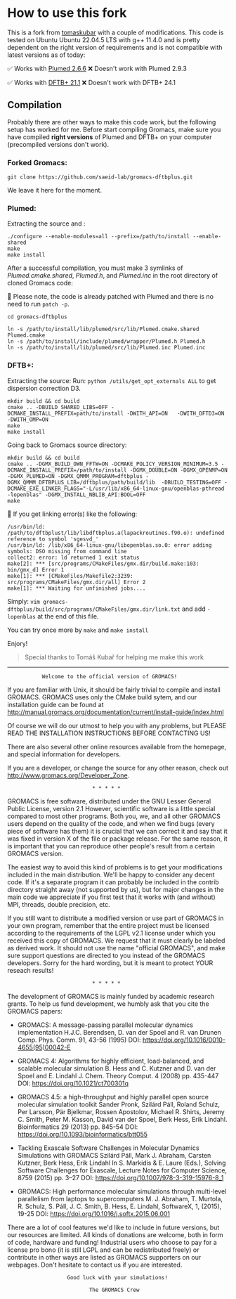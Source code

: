 
# How to use this fork

This is a fork from  [tomaskubar](https://github.com/tomaskubar/gromacs-dftbplus) with a couple of modifications.
This code is tested on Ubuntu Ubuntu 22.04.5 LTS with g++ 11.4.0 and is pretty dependent on the right version of requirements and is not compatible with latest versions as of today:

✅ Works with [Plumed 2.6.6](https://github.com/plumed/plumed2/releases/tag/v2.6.6)
❌ Doesn't work with Plumed 2.9.3

✅ Works with [DFTB+ 21.1](https://github.com/dftbplus/dftbplus/releases/tag/21.1)
❌ Doesn't work with DFTB+ 24.1

## Compilation
Probably there are other ways to make this code work, but the following setup has worked for me.  Before start compiling Gromacs, make sure you have compiled **right versions** of Plumed and DFTB+ on your computer (precompiled versions don't work).
### Forked Gromacs:

    git clone https://github.com/saeid-lab/gromacs-dftbplus.git
We leave it here for the moment.

### Plumed:
Extracting the source and :

    ./configure --enable-modules=all --prefix=/path/to/install --enable-shared
    make
    make install

After a successful compilation, you must make 3 symlinks of *Plumed.cmake.shared*, *Plumed.h*, and *Plumed.inc* in the root directory of cloned Gromacs code:

🛑 Please note, the code is already patched with Plumed and there is no need to run `patch -p`.

    cd gromacs-dftbplus
    
    ln -s /path/to/install/lib/plumed/src/lib/Plumed.cmake.shared Plumed.cmake 
    ln -s /path/to/install/include/plumed/wrapper/Plumed.h Plumed.h
    ln -s /path/to/install/lib/plumed/src/lib/Plumed.inc Plumed.inc 

### DFTB+:
Extracting the source:
Run: `python /utils/get_opt_externals ALL` to get dispersion correction D3.

    mkdir build && cd build
    cmake .. -DBUILD_SHARED_LIBS=OFF -DCMAKE_INSTALL_PREFIX=path/to/install -DWITH_API=ON   -DWITH_DFTD3=ON -DWITH_OMP=ON
    make
    make install

Going back to Gromacs source directory:

    mkdir build && cd build
    cmake .. -DGMX_BUILD_OWN_FFTW=ON -DCMAKE_POLICY_VERSION_MINIMUM=3.5 -DCMAKE_INSTALL_PREFIX=/path/to/install -DGMX_DOUBLE=ON -DGMX_OPENMP=ON -DGMX_PLUMED=ON -DGMX_QMMM_PROGRAM=dftbplus -DGMX_QMMM_DFTBPLUS_LIB=/dftbplus/path/build/lib  -DBUILD_TESTING=OFF -DCMAKE_EXE_LINKER_FLAGS="-L/usr/lib/x86_64-linux-gnu/openblas-pthread  -lopenblas" -DGMX_INSTALL_NBLIB_API:BOOL=OFF
    make


🔎 If you get linking error(s) like the following:

    /usr/bin/ld: /path/to/dftbplust/lib/libdftbplus.a(lapackroutines.f90.o): undefined reference to symbol 'sgesvd_'
    /usr/bin/ld: /lib/x86_64-linux-gnu/libopenblas.so.0: error adding symbols: DSO missing from command line
    collect2: error: ld returned 1 exit status
    make[2]: *** [src/programs/CMakeFiles/gmx.dir/build.make:103: bin/gmx_d] Error 1
    make[1]: *** [CMakeFiles/Makefile2:3239: src/programs/CMakeFiles/gmx.dir/all] Error 2
    make[1]: *** Waiting for unfinished jobs....

Simply:  `vim gromacs-dftbplus/build/src/programs/CMakeFiles/gmx.dir/link.txt`
and add `-lopenblas` at the end of this file.

You can try once more by `make` and `make install`

Enjory!

> Special thanks to Tomáš Kubař for helping me make this work

---



               Welcome to the official version of GROMACS!

If you are familiar with Unix, it should be fairly trivial to compile and
install GROMACS. GROMACS uses only the CMake build sytem, and our
installation guide can be found at
http://manual.gromacs.org/documentation/current/install-guide/index.html

Of course we will do our utmost to help you with any problems, but PLEASE 
READ THE INSTALLATION INSTRUCTIONS BEFORE CONTACTING US!

There are also several other online resources available from the homepage, 
and special information for developers.

If you are a developer, or change the source for any other reason, check
out http://www.gromacs.org/Developer_Zone.

                               * * * * *

GROMACS is free software, distributed under the GNU Lesser General
Public License, version 2.1 However, scientific software is a little
special compared to most other programs. Both you, we, and all other
GROMACS users depend on the quality of the code, and when we find bugs
(every piece of software has them) it is crucial that we can correct
it and say that it was fixed in version X of the file or package
release. For the same reason, it is important that you can reproduce
other people's result from a certain GROMACS version.

The easiest way to avoid this kind of problems is to get your modifications
included in the main distribution. We'll be happy to consider any decent 
code. If it's a separate program it can probably be included in the contrib 
directory straight away (not supported by us), but for major changes in the 
main code we appreciate if you first test that it works with (and without) 
MPI, threads, double precision, etc.

If you still want to distribute a modified version or use part of GROMACS
in your own program, remember that the entire project must be licensed
according to the requirements of the LGPL v2.1 license under which you
received this copy of GROMACS. We request that it must clearly be labeled as
derived work. It should not use the name "official GROMACS", and make
sure support questions are directed to you instead of the GROMACS developers.
Sorry for the hard wording, but it is meant to protect YOUR reseach results!

                               * * * * *

The development of GROMACS is mainly funded by academic research grants. 
To help us fund development, we humbly ask that you cite the GROMACS papers:

* GROMACS: A message-passing parallel molecular dynamics implementation
  H.J.C. Berendsen, D. van der Spoel and R. van Drunen
  Comp. Phys. Comm. 91, 43-56 (1995)
  DOI: https://doi.org/10.1016/0010-4655(95)00042-E
 
* GROMACS 4: Algorithms for highly efficient, load-balanced, and scalable
  molecular simulation
  B. Hess and C. Kutzner and D. van der Spoel and E. Lindahl
  J. Chem. Theory Comput. 4 (2008) pp. 435-447
  DOI: https://doi.org/10.1021/ct700301q

* GROMACS 4.5: a high-throughput and highly parallel open source
  molecular simulation toolkit
  Sander Pronk, Szilárd Páll, Roland Schulz, Per Larsson, Pär Bjelkmar,
  Rossen Apostolov, Michael R. Shirts, Jeremy C. Smith, Peter M. Kasson,
  David van der Spoel, Berk Hess, Erik Lindahl.
  Bioinformatics 29 (2013) pp. 845-54
  DOI: https://doi.org/10.1093/bioinformatics/btt055

* Tackling Exascale Software Challenges in Molecular Dynamics Simulations
  with GROMACS
  Szilárd Páll, Mark J. Abraham, Carsten Kutzner, Berk Hess, Erik Lindahl
  In S. Markidis & E. Laure (Eds.), Solving Software Challenges for Exascale,
  Lecture Notes for Computer Science, 8759 (2015) pp. 3–27
  DOI: https://doi.org/10.1007/978-3-319-15976-8_1

* GROMACS: High performance molecular simulations through multi-level parallelism from laptops to supercomputers
  M. J. Abraham, T. Murtola, R. Schulz, S. Páll, J. C. Smith, B. Hess, E. Lindahl,
  SoftwareX, 1, (2015), 19-25
  DOI: https://doi.org/10.1016/j.softx.2015.06.001

There are a lot of cool features we'd like to include in future versions,
but our resources are limited. All kinds of donations are welcome, both in 
form of code, hardware and funding! Industrial users who choose to pay
for a license pro bono (it is still LGPL and can be redistributed freely) or
contribute in other ways are listed as GROMACS supporters on our webpages. 
Don't hesitate to contact us if you are interested.


                       Good luck with your simulations!

                              The GROMACS Crew
